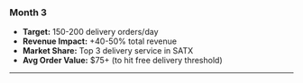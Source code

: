 ### Month 3
- **Target:** 150-200 delivery orders/day
- **Revenue Impact:** +40-50% total revenue
- **Market Share:** Top 3 delivery service in SATX
- **Avg Order Value:** $75+ (to hit free delivery threshold)

---
